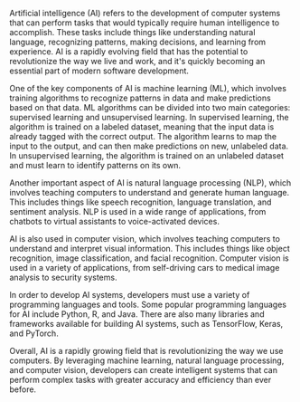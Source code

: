 Artificial intelligence (AI) refers to the development of computer systems that can perform tasks that would typically require human intelligence to accomplish. These tasks include things like understanding natural language, recognizing patterns, making decisions, and learning from experience. AI is a rapidly evolving field that has the potential to revolutionize the way we live and work, and it's quickly becoming an essential part of modern software development.

One of the key components of AI is machine learning (ML), which involves training algorithms to recognize patterns in data and make predictions based on that data. ML algorithms can be divided into two main categories: supervised learning and unsupervised learning. In supervised learning, the algorithm is trained on a labeled dataset, meaning that the input data is already tagged with the correct output. The algorithm learns to map the input to the output, and can then make predictions on new, unlabeled data. In unsupervised learning, the algorithm is trained on an unlabeled dataset and must learn to identify patterns on its own.

Another important aspect of AI is natural language processing (NLP), which involves teaching computers to understand and generate human language. This includes things like speech recognition, language translation, and sentiment analysis. NLP is used in a wide range of applications, from chatbots to virtual assistants to voice-activated devices.

AI is also used in computer vision, which involves teaching computers to understand and interpret visual information. This includes things like object recognition, image classification, and facial recognition. Computer vision is used in a variety of applications, from self-driving cars to medical image analysis to security systems.

In order to develop AI systems, developers must use a variety of programming languages and tools. Some popular programming languages for AI include Python, R, and Java. There are also many libraries and frameworks available for building AI systems, such as TensorFlow, Keras, and PyTorch.

Overall, AI is a rapidly growing field that is revolutionizing the way we use computers. By leveraging machine learning, natural language processing, and computer vision, developers can create intelligent systems that can perform complex tasks with greater accuracy and efficiency than ever before.